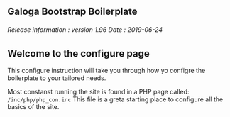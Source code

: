 ## Galoga Bootstrap Boilerplate

###### Release information : version 1.96 Date : 2019-06-24

## Welcome to the configure page
This configure instruction will take you through how yo configre the boilerplate to your tailored needs.

Most constanst running the site is found in a PHP page called:
<code>/inc/php/php_con.inc</code>
This file is a greta starting place to configure all the basics of the site.